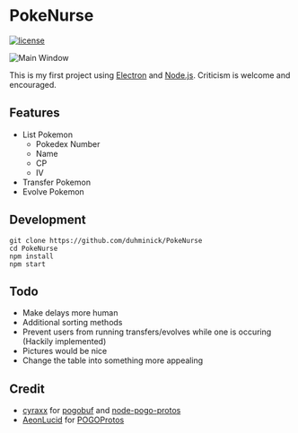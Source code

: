 # PokeNurse
[![license](https://img.shields.io/github/license/mashape/apistatus.svg?maxAge=2592000)]()

![Main Window](http://i.imgur.com/B5f1EgX.png)

This is my first project using [Electron](http://electron.atom.io/) and [Node.js](https://nodejs.org/en/).  Criticism is welcome and encouraged.

## Features
* List Pokemon
    * Pokedex Number
    * Name
    * CP
    * IV
* Transfer Pokemon
* Evolve Pokemon

## Development
    git clone https://github.com/duhminick/PokeNurse
    cd PokeNurse
    npm install
    npm start

## Todo
* Make delays more human
* Additional sorting methods
* Prevent users from running transfers/evolves while one is occuring (Hackily implemented)
* Pictures would be nice
* Change the table into something more appealing

## Credit
* [cyraxx](https://github.com/cyraxx) for [pogobuf](https://github.com/cyraxx/pogobuf) and [node-pogo-protos](https://github.com/cyraxx/node-pogo-protos)
* [AeonLucid](https://github.com/AeonLucid) for [POGOProtos](https://github.com/AeonLucid/POGOProtos)